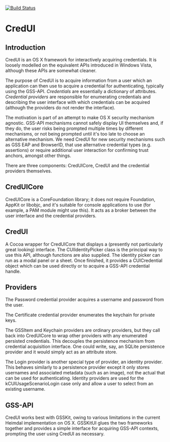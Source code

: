 [![Build Status](https://travis-ci.org/PADL/CredUI.png?branch=master)](https://travis-ci.org/PADL/CredUI)

CredUI
======

Introduction
------------

CredUI is an OS X framework for interactively acquiring credentials. It is loosely modelled on the equivalent APIs introduced in Windows Vista, although these APIs are somewhat cleaner.

The purpose of CredUI is to acquire information from a user which an application can then use to acquire a credential for authenticating, typically using the GSS-API. *Credentials* are essentially a dictionary of attributes. *Credential providers* are responsible for enumerating credentials and describing the user interface with which credentials can be acquired (although the providers do not render the interface).

The motivation is part of an attempt to make OS X security mechanism agnostic. GSS-API mechanisms cannot safely display UI themselves and, if they do, the user risks being prompted multiple times by different mechanisms, or not being prompted until it's too late to choose an alternative mechanism. We need CredUI for new security mechanisms such as GSS EAP and BrowserID, that use alternative credential types (e.g. assertions) or require additional user interaction for confirming trust anchors, amongst other things.

There are three components: CredUICore, CredUI and the credential providers themselves.

CredUICore
----------

CredUICore is a CoreFoundation library; it does not require Foundation, AppKit or libobjc, and it's suitable for console applications to use (for example, a PAM module might use this). It acts as a broker between the user interface and the credential providers.

CredUI
------

A Cocoa wrapper for CredUICore that displays a (presently not particularly great looking) interface. The CUIIdentityPicker class is the principal way to use this API, although functions are also supplied. The identity picker can run as a modal panel or a sheet. Once finished, it provides a CUICredential object which can be used directly or to acquire a GSS-API credential handle.

Providers
---------

The Password credential provider acquires a username and password from the user.

The Certificate credential provider enumerates the keychain for private keys.

The GSSItem and Keychain providers are ordinary providers, but they call back into CredUICore to wrap other providers with any enumerated persisted credentials. This decouples the persistence mechanism from credential acquisition interface. One could write, say, an SQLite persistence provider and it would simply act as an attribute store.

The Login provider is another special type of provider, an identity provider. This behaves similarly to a persistence provider except it only stores usernames and associated metadata (such as an image), not the actual that can be used for authenticating. Identity providers are used for the kCUIUsageScenarioLogin case only and allow a user to select from an existing username.

GSS-API
-------

CredUI works best with GSSKit, owing to various limitations in the current Heimdal implementation on OS X. GSSKitUI glues the two frameworks together and provides a simple interface for acquiring GSS-API contexts, prompting the user using CredUI as necessary.


